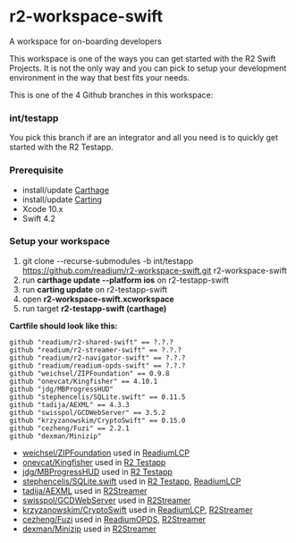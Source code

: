 # r2-workspace-swift
A workspace for on-boarding developers

This workspace is one of the ways you can get started with the R2 Swift Projects. It is not the only way and you can pick to setup your development environment in the way that best fits your needs.

This is one of the 4 Github branches in this workspace:

### int/testapp
You pick this branch if are an integrator and all you need is to quickly get started with the R2 Testapp. 

### Prerequisite
- install/update [Carthage](https://github.com/Carthage/Carthage)
- install/update [Carting](https://github.com/artemnovichkov/Carting) 
- Xcode 10.x
- Swift 4.2

### Setup your workspace

1. git clone --recurse-submodules -b int/testapp https://github.com/readium/r2-workspace-swift.git r2-workspace-swift
2. run **carthage update --platform ios** on r2-testapp-swift
3. run **carting update** on r2-testapp-swift
4. open **r2-workspace-swift.xcworkspace**
5. run target **r2-testapp-swift (carthage)**

**Cartfile should look like this:**

```
github "readium/r2-shared-swift" == ?.?.?
github "readium/r2-streamer-swift" == ?.?.?
github "readium/r2-navigator-swift" == ?.?.?
github "readium/readium-opds-swift" == ?.?.?
github "weichsel/ZIPFoundation" == 0.9.8
github "onevcat/Kingfisher" == 4.10.1
github "jdg/MBProgressHUD"
github "stephencelis/SQLite.swift" == 0.11.5
github "tadija/AEXML" == 4.3.3
github "swisspol/GCDWebServer" == 3.5.2
github "krzyzanowskim/CryptoSwift" == 0.15.0
github "cezheng/Fuzi" == 2.2.1
github "dexman/Minizip"
```
- [weichsel/ZIPFoundation](https://github.com/weichsel/ZIPFoundation) used in [ReadiumLCP](https://github.com/readium/r2-lcp-swift)
- [onevcat/Kingfisher](https://github.com/onevcat/Kingfisher) used in [R2 Testapp](https://github.com/readium/r2-testapp-swift)
- [jdg/MBProgressHUD](https://github.com/jdg/MBProgressHUD) used in [R2 Testapp](https://github.com/readium/r2-testapp-swift)
- [stephencelis/SQLite.swift](https://github.com/stephencelis/SQLite.swift) used in [R2 Testapp](https://github.com/readium/r2-testapp-swift), [ReadiumLCP](https://github.com/readium/r2-lcp-swift)
- [tadija/AEXML](https://github.com/tadija/AEXML) used in [R2Streamer](https://github.com/readium/r2-streamer-swift)
- [swisspol/GCDWebServer](https://github.com/swisspol/GCDWebServer) used in [R2Streamer](https://github.com/readium/r2-streamer-swift)
- [krzyzanowskim/CryptoSwift](https://github.com/krzyzanowskim/CryptoSwift) used in [ReadiumLCP](https://github.com/readium/r2-lcp-swift), [R2Streamer](/readium/r2-streamer-swift)
- [cezheng/Fuzi](https://github.com/cezheng/Fuzi) used in [ReadiumOPDS](https://github.com/readium/r2-opds-swift), [R2Streamer](https://github.com/readium/r2-streamer-swift)
- [dexman/Minizip](https://github.com/dexman/Minizip) used in [R2Streamer](https://github.com/readium/r2-streamer-swift)

